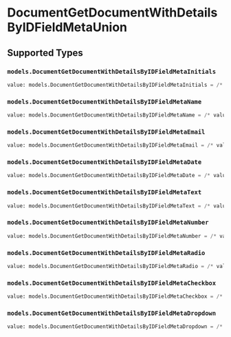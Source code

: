 # DocumentGetDocumentWithDetailsByIDFieldMetaUnion


## Supported Types

### `models.DocumentGetDocumentWithDetailsByIDFieldMetaInitials`

```python
value: models.DocumentGetDocumentWithDetailsByIDFieldMetaInitials = /* values here */
```

### `models.DocumentGetDocumentWithDetailsByIDFieldMetaName`

```python
value: models.DocumentGetDocumentWithDetailsByIDFieldMetaName = /* values here */
```

### `models.DocumentGetDocumentWithDetailsByIDFieldMetaEmail`

```python
value: models.DocumentGetDocumentWithDetailsByIDFieldMetaEmail = /* values here */
```

### `models.DocumentGetDocumentWithDetailsByIDFieldMetaDate`

```python
value: models.DocumentGetDocumentWithDetailsByIDFieldMetaDate = /* values here */
```

### `models.DocumentGetDocumentWithDetailsByIDFieldMetaText`

```python
value: models.DocumentGetDocumentWithDetailsByIDFieldMetaText = /* values here */
```

### `models.DocumentGetDocumentWithDetailsByIDFieldMetaNumber`

```python
value: models.DocumentGetDocumentWithDetailsByIDFieldMetaNumber = /* values here */
```

### `models.DocumentGetDocumentWithDetailsByIDFieldMetaRadio`

```python
value: models.DocumentGetDocumentWithDetailsByIDFieldMetaRadio = /* values here */
```

### `models.DocumentGetDocumentWithDetailsByIDFieldMetaCheckbox`

```python
value: models.DocumentGetDocumentWithDetailsByIDFieldMetaCheckbox = /* values here */
```

### `models.DocumentGetDocumentWithDetailsByIDFieldMetaDropdown`

```python
value: models.DocumentGetDocumentWithDetailsByIDFieldMetaDropdown = /* values here */
```

